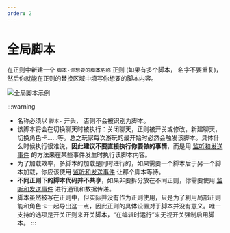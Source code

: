 ```yaml
---
order: 2
---
```

# 全局脚本

在正则中新建一个 `脚本-你想要的脚本名称` 正则 (如果有多个脚本， 名字不要重复)， 然后你就能在正则的替换区域中填写你想要的脚本内容。

![全局脚本示例](/全局脚本.jpg)

:::warning
- 名称必须以 `脚本-` 开头， 否则不会被识别为脚本。
- 该脚本将会在切换聊天时被执行：关闭聊天，正则被开关或修改，新建聊天，切换角色卡……等。总之玩家每次游玩的最开始时必然会触发该脚本。具体什么时候执行很难说，**因此建议不要直接执行你要做的事情**，而是用 [监听和发送事件](#监听和发送事件) 的方法来在某些事件发生时执行该脚本内容。
- 为了加载效率，多脚本的加载是同时进行的，如果需要一个脚本后于另一个脚本加载，你应该使用 [监听和发送事件](#监听和发送事件) 让那个脚本等待。
- **不同正则下的脚本代码并不共享**，如果非要拆分放在不同正则，你需要使用 [监听和发送事件](#监听和发送事件) 进行通讯和数据传递。
- 脚本虽然被写在正则中，但实际并没有作为正则使用，只是为了利用局部正则能和角色卡一起导出这一点，因此正则的具体设置对于脚本并没有意义。唯一支持的选项是开关正则来开关脚本，“在编辑时运行”来无视开关强制启用脚本。
:::
